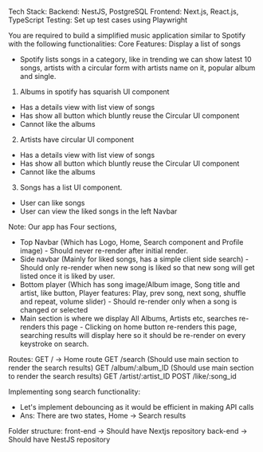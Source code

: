 
Tech Stack:
Backend: NestJS, PostgreSQL
Frontend: Next.js, React.js, TypeScript
Testing:
Set up test cases using Playwright


You are required to build a simplified music application similar to Spotify with the following functionalities:
Core Features:
Display a list of songs
- Spotify lists songs in a category, like in trending we can show latest 10 songs, artists with a circular form with artists name on it, popular album and single.
 1. Albums in spotify has squarish UI component 
  * Has a details view with list view of songs
  * Has show all button which bluntly reuse the Circular UI component
  * Cannot like the albums
 2. Artists have circular UI component
  * Has a details view with list view of songs
  * Has show all button which bluntly reuse the Circular UI component
  * Cannot like the albums
 3. Songs has a list UI component. 
  * User can like songs
  * User can view the liked songs in the left Navbar

Note:
Our app has Four sections, 
* Top Navbar (Which has Logo, Home, Search component and Profile image) - Should never re-render after initial render.
* Side navbar (Mainly for liked songs, has a simple client side search) - Should only re-render when new song is liked so that new song will get listed once it is liked by user.
* Bottom player (Which has song image/Album image, Song title and artist, like button, Player features: Play, prev song, next song, shuffle and repeat, volume slider) - Should re-render only when a song is changed or selected
* Main section is where we display All Albums, Artists etc, searches re-renders this page - Clicking on home button re-renders this page, searching results will display here so it should be re-render on every keystroke on search.

Routes:
GET / -> Home route
GET /search (Should use main section to render the search results)
GET /album/:album_ID (Should use main section to render the search results)
GET /artist/:artist_ID 
POST /like/:song_id 

Implementing song search functionality:
- Let's implement debouncing as it would be efficient in making API calls
- Ans: There are two states, Home -> Search results



Folder structure:
front-end -> Should have Nextjs repository
back-end -> Should have NestJS repository

